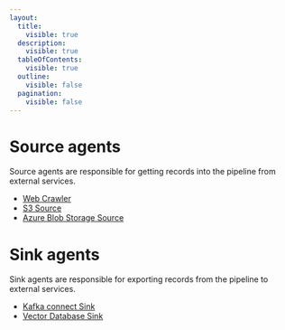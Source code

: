 ```yaml
---
layout:
  title:
    visible: true
  description:
    visible: true
  tableOfContents:
    visible: true
  outline:
    visible: false
  pagination:
    visible: false
---
```


# Source agents

Source agents are responsible for getting records into the pipeline from external services.


* [Web Crawler](webcrawler-source.md)
* [S3 Source](s3-source.md)
* [Azure Blob Storage Source](azure-blob-storage-source.md)


# Sink agents

Sink agents are responsible for exporting records from the pipeline to external services.


* [Kafka connect Sink](sink.md)
* [Vector Database Sink](vector-db-sink.md)

